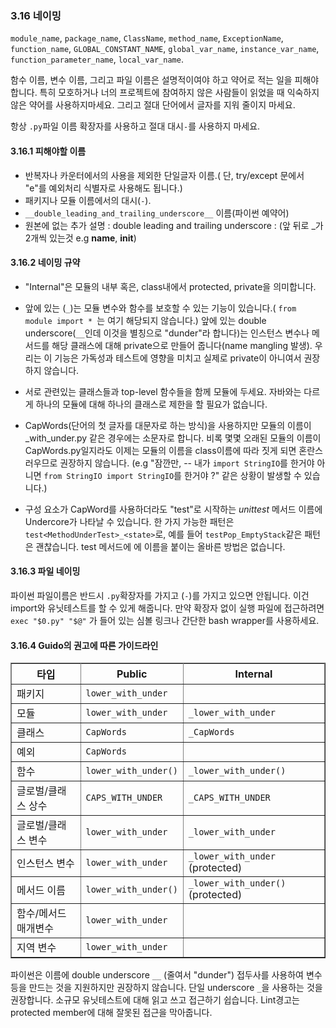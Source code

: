 <a id="s3.16-naming"></a>
<a id="naming"></a>
### 3.16 네이밍

`module_name`,
`package_name`,
`ClassName`,
`method_name`,
`ExceptionName`,
`function_name`,
`GLOBAL_CONSTANT_NAME`,
`global_var_name`,
`instance_var_name`,
`function_parameter_name`,
`local_var_name`.


함수 이름, 변수 이름, 그리고 파일 이름은 설명적이여야 하고 약어로 적는 일을 피해야 합니다.
특히 모호하거나 너의 프로젝트에 참여하지 않은 사람들이 읽었을 때 익숙하지 않은 약어를 사용하지마세요. 그리고 절대 단어에서 글자를 지워 줄이지 마세요.

항상 `.py`파일 이름 확장자를 사용하고 절대 대시`-`를 사용하지 마세요.
<a id="s3.16.1-names-to-avoid"></a>
<a id="names-to-avoid"></a>

#### 3.16.1 피해야할 이름

-   반복자나 카운터에서의 사용을 제외한 단일글자 이름.( 단, try/except 문에서 "e"를 예외처리 식별자로 사용해도 됩니다.)
-   패키지나 모듈 이름에서의 대시(`-`).
-   `__double_leading_and_trailing_underscore__` 이름(파이썬 예약어)
-   원본에 없는 추가 설명 : double leading and trailing underscore : (앞 뒤로 _가 2개씩 있는것 e.g  __name__, __init__)
<a id="s3.16.2-naming-conventions"></a>
<a id="naming-conventions"></a>

#### 3.16.2 네이밍 규약

-   "Internal"은 모듈의 내부 혹은, class내에서 protected, private을 의미합니다.

-   앞에 있는 (`_`)는 모듈 변수와 함수를 보호할 수 있는 기능이 있습니다.( `from module import * `는 여기 해당되지 않습니다.)
    앞에 있는 double underscore(`__`인데 이것을 별칭으로 "dunder"라 합니다)는 인스턴스 변수나 메서드를 해당 클래스에 대해 
    private으로 만들어 줍니다(name mangling 발생). 우리는 이 기능은 가독성과 테스트에 영향을 미치고 실제로 private이 아니여서 권장하지 않습니다.
    

-   서로 관련있는 클래스들과 top-level 함수들을 함께 모듈에 두세요.
    자바와는 다르게 하나의 모듈에 대해 하나의 클래스로 제한을 할 필요가 없습니다.

-   CapWords(단어의 첫 글자를 대문자로 하는 방식)을 사용하지만 모듈의 이름이 \_with\_under.py 같은 경우에는 소문자로 합니다.
    비록 몇몇 오래된 모듈의 이름이 CapWords.py일지라도 이제는 모듈의 이름을 class이름에 따라 짓게 되면 혼란스러우므로 권장하지 않습니다.
    (e.g "잠깐만, -- 내가 `import StringIO`를 한거야 아니면 `from StringIO import StringIO`를 한거야 ?" 같은 상황이 발생할 수 있습니다.)

-   구성 요소가 CapWord를 사용하더라도 "test"로 시작하는 *unittest* 메서드 이름에 Undercore가 나타날 수 있습니다.
    한 가지 가능한 패턴은 `test<MethodUnderTest>_<state>`로, 예를 들어 `testPop_EmptyStack`같은 패턴은 괜찮습니다. 
    test 메서드에 에 이름을 붙이는 올바른 방법은 없습니다.
<a id="s3.16.3-file-naming"></a>
<a id="file-naming"></a>

#### 3.16.3 파일 네이밍

파이썬 파일이름은 반드시 `.py`확장자를 가지고 (`-`)를 가지고 있으면 안됩니다.
이건 import와 유닛테스트를 할 수 있게 해줍니다. 
만약 확장자 없이 실행 파일에 접근하려면 `exec "$0.py" "$@"` 가 들어 있는 심볼 링크나 간단한 bash wrapper를 사용하세요.
<a id="s3.16.4-guidelines-derived-from-guidos-recommendations"></a>
<a id="guidelines-derived-from-guidos-recommendations"></a>
#### 3.16.4 Guido의 권고에 따른 가이드라인
<table rules="all" border="1" summary="Guidelines from Guido's Recommendations"
       cellspacing="2" cellpadding="2">

  <tr>
    <th>타입</th>
    <th>Public</th>
    <th>Internal</th>
  </tr>

  <tr>
    <td>패키지</td>
    <td><code>lower_with_under</code></td>
    <td></td>
  </tr>

  <tr>
    <td>모듈</td>
    <td><code>lower_with_under</code></td>
    <td><code>_lower_with_under</code></td>
  </tr>

  <tr>
    <td>클래스</td>
    <td><code>CapWords</code></td>
    <td><code>_CapWords</code></td>
  </tr>

  <tr>
    <td>예외</td>
    <td><code>CapWords</code></td>
    <td></td>
  </tr>

  <tr>
    <td>함수</td>
    <td><code>lower_with_under()</code></td>
    <td><code>_lower_with_under()</code></td>
  </tr>

  <tr>
    <td>글로벌/클래스 상수</td>
    <td><code>CAPS_WITH_UNDER</code></td>
    <td><code>_CAPS_WITH_UNDER</code></td>
  </tr>

  <tr>
    <td>글로벌/클래스 변수</td>
    <td><code>lower_with_under</code></td>
    <td><code>_lower_with_under</code></td>
  </tr>

  <tr>
    <td>인스턴스 변수</td>
    <td><code>lower_with_under</code></td>
    <td><code>_lower_with_under</code> (protected)</td>
  </tr>

  <tr>
    <td>메서드 이름</td>
    <td><code>lower_with_under()</code></td>
    <td><code>_lower_with_under()</code> (protected)</td>
  </tr>

  <tr>
    <td>함수/메서드 매개변수</td>
    <td><code>lower_with_under</code></td>
    <td></td>
  </tr>

  <tr>
    <td>지역 변수</td>
    <td><code>lower_with_under</code></td>
    <td></td>
  </tr>

</table>

파이썬은 이름에 double underscore `__` (줄여서 "dunder") 접두사를 사용하여 변수 등을 만드는 것을 지원하지만 권장하지 않습니다.
단일 underscore `_`을 사용하는 것을 권장합니다.
소규모 유닛테스트에 대해 읽고 쓰고 접근하기 쉽습니다.
Lint경고는 protected member에 대해 잘못된 접근을 막아줍니다.
